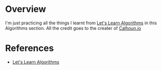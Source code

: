 # Overview

I'm just practicing all the things I learnt from [Let's Learn Algorithms](https://www.calhoun.io/lets-learn-algorithms/) in this Algorithms section.
All the credit goes to the creater of [Calhoun.io](https://www.calhoun.io/lets-learn-algorithms/)

# References

- [Let's Learn Algorithms](https://www.calhoun.io/lets-learn-algorithms/)
